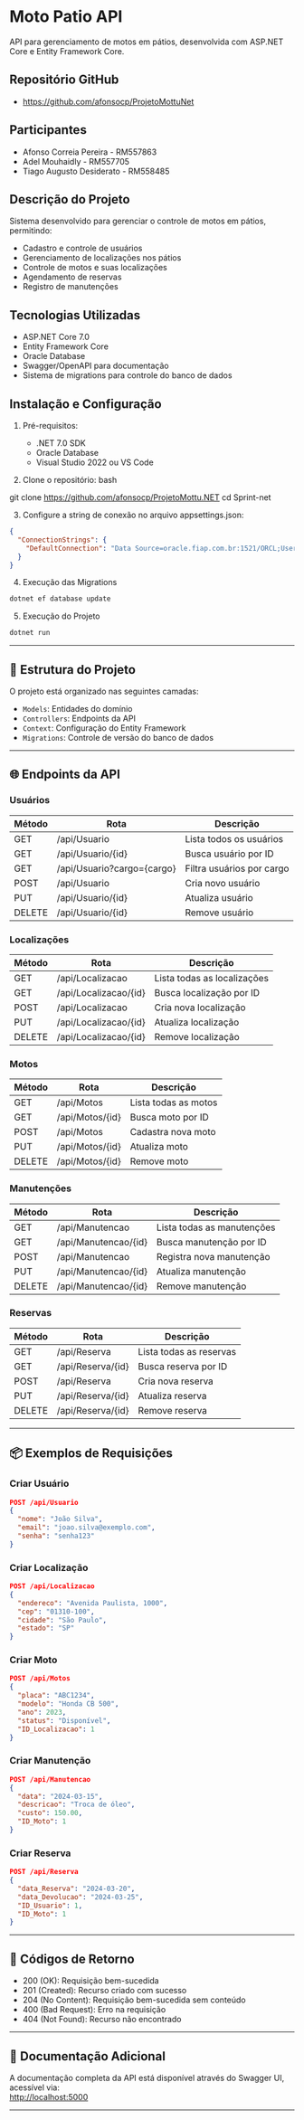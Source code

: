 # Moto Patio API

API para gerenciamento de motos em pátios, desenvolvida com ASP.NET Core e Entity Framework Core.

## Repositório GitHub
- https://github.com/afonsocp/ProjetoMottuNet

## Participantes
- Afonso Correia Pereira - RM557863
- Adel Mouhaidly - RM557705 
- Tiago Augusto Desiderato - RM558485 

## Descrição do Projeto

Sistema desenvolvido para gerenciar o controle de motos em pátios, permitindo:
- Cadastro e controle de usuários
- Gerenciamento de localizações nos pátios
- Controle de motos e suas localizações
- Agendamento de reservas
- Registro de manutenções

## Tecnologias Utilizadas

- ASP.NET Core 7.0
- Entity Framework Core
- Oracle Database
- Swagger/OpenAPI para documentação
- Sistema de migrations para controle do banco de dados

## Instalação e Configuração

1. Pré-requisitos:
   - .NET 7.0 SDK
   - Oracle Database
   - Visual Studio 2022 ou VS Code

2. Clone o repositório:
bash

git clone https://github.com/afonsocp/ProjetoMottu.NET
cd Sprint-net

3. Configure a string de conexão no arquivo appsettings.json:

```json
{
  "ConnectionStrings": {
    "DefaultConnection": "Data Source=oracle.fiap.com.br:1521/ORCL;User Id=rm557863;Password=091105;"
  }
}
```

4. Execução das Migrations

```bash
dotnet ef database update
```

5. Execução do Projeto

```bash
dotnet run
```

---

## 🧱 Estrutura do Projeto

O projeto está organizado nas seguintes camadas:

- `Models`: Entidades do domínio  
- `Controllers`: Endpoints da API  
- `Context`: Configuração do Entity Framework  
- `Migrations`: Controle de versão do banco de dados

---

## 🌐 Endpoints da API

### Usuários

| Método | Rota                         | Descrição                    |
|--------|------------------------------|------------------------------|
| GET    | /api/Usuario                 | Lista todos os usuários      |
| GET    | /api/Usuario/{id}            | Busca usuário por ID         |
| GET    | /api/Usuario?cargo={cargo}   | Filtra usuários por cargo    |
| POST   | /api/Usuario                 | Cria novo usuário            |
| PUT    | /api/Usuario/{id}            | Atualiza usuário             |
| DELETE | /api/Usuario/{id}            | Remove usuário               |

### Localizações

| Método | Rota                            | Descrição                    |
|--------|---------------------------------|------------------------------|
| GET    | /api/Localizacao                | Lista todas as localizações |
| GET    | /api/Localizacao/{id}           | Busca localização por ID     |
| POST   | /api/Localizacao                | Cria nova localização        |
| PUT    | /api/Localizacao/{id}           | Atualiza localização         |
| DELETE | /api/Localizacao/{id}           | Remove localização           |

### Motos

| Método | Rota                | Descrição             |
|--------|---------------------|------------------------|
| GET    | /api/Motos          | Lista todas as motos  |
| GET    | /api/Motos/{id}     | Busca moto por ID     |
| POST   | /api/Motos          | Cadastra nova moto    |
| PUT    | /api/Motos/{id}     | Atualiza moto         |
| DELETE | /api/Motos/{id}     | Remove moto           |

### Manutenções

| Método | Rota                        | Descrição                  |
|--------|-----------------------------|-----------------------------|
| GET    | /api/Manutencao             | Lista todas as manutenções |
| GET    | /api/Manutencao/{id}        | Busca manutenção por ID     |
| POST   | /api/Manutencao             | Registra nova manutenção    |
| PUT    | /api/Manutencao/{id}        | Atualiza manutenção         |
| DELETE | /api/Manutencao/{id}        | Remove manutenção           |

### Reservas

| Método | Rota                  | Descrição              |
|--------|-----------------------|-------------------------|
| GET    | /api/Reserva          | Lista todas as reservas|
| GET    | /api/Reserva/{id}     | Busca reserva por ID   |
| POST   | /api/Reserva          | Cria nova reserva      |
| PUT    | /api/Reserva/{id}     | Atualiza reserva       |
| DELETE | /api/Reserva/{id}     | Remove reserva         |

---

## 📦 Exemplos de Requisições

### Criar Usuário

```json
POST /api/Usuario
{
  "nome": "João Silva",
  "email": "joao.silva@exemplo.com",
  "senha": "senha123"
}
```

### Criar Localização

```json
POST /api/Localizacao
{
  "endereco": "Avenida Paulista, 1000",
  "cep": "01310-100",
  "cidade": "São Paulo",
  "estado": "SP"
}
```

### Criar Moto

```json
POST /api/Motos
{
  "placa": "ABC1234",
  "modelo": "Honda CB 500",
  "ano": 2023,
  "status": "Disponível",
  "ID_Localizacao": 1
}
```

### Criar Manutenção

```json
POST /api/Manutencao
{
  "data": "2024-03-15",
  "descricao": "Troca de óleo",
  "custo": 150.00,
  "ID_Moto": 1
}
```

### Criar Reserva

```json
POST /api/Reserva
{
  "data_Reserva": "2024-03-20",
  "data_Devolucao": "2024-03-25",
  "ID_Usuario": 1,
  "ID_Moto": 1
}
```

---

## 🔁 Códigos de Retorno

- 200 (OK): Requisição bem-sucedida  
- 201 (Created): Recurso criado com sucesso  
- 204 (No Content): Requisição bem-sucedida sem conteúdo  
- 400 (Bad Request): Erro na requisição  
- 404 (Not Found): Recurso não encontrado

---

## 📘 Documentação Adicional

A documentação completa da API está disponível através do Swagger UI, acessível via:  
[http://localhost:5000](http://localhost:5000)

---
